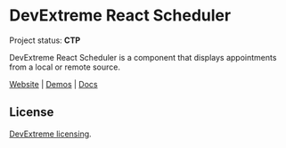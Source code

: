 # DevExtreme React Scheduler

Project status: **CTP**

DevExtreme React Scheduler is a component that displays appointments from a local or remote source.

[Website](https://devexpress.github.io/devextreme-reactive/react/scheduler/) | [Demos](https://devexpress.github.io/devextreme-reactive/react/scheduler/demos/) | [Docs](https://devexpress.github.io/devextreme-reactive/react/scheduler/docs/)

## License

[DevExtreme licensing](https://js.devexpress.com/licensing/).
